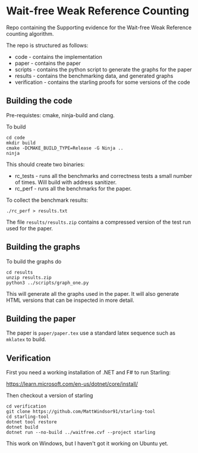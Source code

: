 # Wait-free Weak Reference Counting

Repo containing the Supporting evidence for the Wait-free Weak Reference counting algorithm.

The repo is structured as follows:

*  code - contains the implementation
*  paper - contains the paper
*  scripts - contains the python script to generate the graphs for the paper
*  results - contains the benchmarking data, and generated graphs
*  verification - contains the starling proofs for some versions of the code

## Building the code

Pre-requistes: cmake, ninja-build and clang.

To build
```
cd code
mkdir build
cmake -DCMAKE_BUILD_TYPE=Release -G Ninja ..
ninja
```

This should create two binaries:

* rc_tests - runs all the benchmarks and correctness tests a small number of times.  Will build with address sanitizer. 
* rc_perf - runs all the benchmarks for the paper. 

To collect the benchmark results:
```
./rc_perf > results.txt
```
The file `results/results.zip` contains a compressed version of the test run used for the paper.

## Building the graphs

To build the graphs do
```
cd results
unzip results.zip
python3 ../scripts/graph_one.py
```

This will generate all the graphs used in the paper.
It will also generate HTML versions that can be inspected in more detail.


## Building the paper

The paper is `paper/paper.tex` use a standard latex sequence such as `mklatex` to build.  

## Verification

First you need a working installation of .NET and F# to run Starling:

https://learn.microsoft.com/en-us/dotnet/core/install/

Then checkout a version of starling
```
cd verification
git clone https://github.com/MattWindsor91/starling-tool
cd starling-tool
dotnet tool restore
dotnet build
dotnet run --no-build ../waitfree.cvf --project starling
```

This work on Windows, but I haven't got it working on Ubuntu yet.
